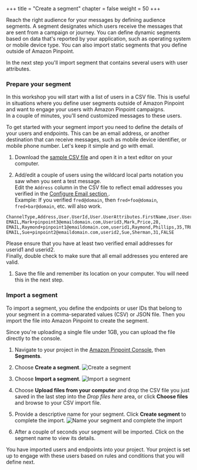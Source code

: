 +++
title = "Create a segment"
chapter = false
weight = 50
+++

Reach the right audience for your messages by defining audience segments. A segment designates which users receive the messages that are sent from a campaign or journey. You can define dynamic segments based on data that's reported by your application, such as operating system or mobile device type. You can also import static segments that you define outside of Amazon Pinpoint.

In the next step you'll import segment that contains several users with user attributes.
   
### Prepare your segment

In this workshop you will start with a list of users in a CSV file. This is useful in situations where you define user segments outside of Amazon Pinpoint and want to engage your users with Amazon Pinpoint campaigns.  
In a couple of minutes, you'll send customized messages to these users.

To get started with your segment import you need to define the details of your users and endpoints. This can be an email address, or another destination that can receive messages, such as mobile device identifier, or mobile phone number. Let's keep it simple and go with email.

1. Download the [sample CSV file](/csv/activeSegment.csv) and open it in a text editor on your computer.

1. Add/edit a couple of users using the wildcard local parts notation you saw when you sent a test message.  
Edit the `Address` column in the CSV file to reflect email addresses you verified in the [Configure Email section ](../configure-email/).  
Example: If you verified `fred@domain`, then `fred+foo@domain`, `fred+bar@domain`, etc. will also work.  
```csv
ChannelType,Address,User.UserId,User.UserAttributes.FirstName,User.UserAttributes.LastName,User.UserAttributes.age,User.UserAttributes.isActive
EMAIL,Mark+pinpoint3@emaildomain.com,Userid3,Mark,Price,28,
EMAIL,Raymond+pinpoint1@emaildomain.com,userid1,Raymond,Phillips,35,TRUE
EMAIL,Sue+pinpoint2@emaildomain.com,userid2,Sue,Sherman,31,FALSE
```
Please ensure that you have at least two verified email addresses for userid1 and userid2.  
Finally, double check to make sure that all email addresses you entered are valid. 

1. Save the file and remember its location on your computer. You will need this in the next step.

### Import a segment

To import a segment, you define the endpoints or user IDs that belong to your segment in a comma-separated values (CSV) or JSON file. Then you import the file into Amazon Pinpoint to create the segment.

Since you're uploading a single file under 1GB, you can upload the file directly to the console.

1. Navigate to your project in the [Amazon Pinpoint Console](https://console.aws.amazon.com/pinpoint/), then **Segments**.

1. Choose **Create a segment**.
![Create a segment](/images/create_a_segment.png)

1. Choose **Import a segment**.
![Import a segment](/images/import-a-segment.png)

1. Choose **Upload files from your computer** and drop the CSV file you just saved in the last step into the *Drop files here* area, or click **Choose files** and browse to your CSV import file.

1. Provide a descriptive name for your segment. Click **Create segment** to complete the import.
![Name your segment and complete the import](/images/complete-the-import.png)

1. After a couple of seconds your segment will be imported. Click on the segment name to view its details.

You have imported users and endpoints into your project. Your project is set up to engage with these users based on rules and conditions that you will define next.

<!-- 
To learn more about segments, visit [Amazon Pinpoint Segments](https://docs.aws.amazon.com/pinpoint/latest/userguide/segments.html) in the Amazon Pinpoint User Guide.
-->
